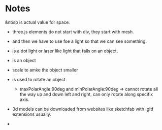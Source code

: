 # Notes

&nbsp is actual value for space.

- three.js elements do not start with div, they start with mesh.
- and then we have to use <hemisphereLight/> foe a light so that we can see something.
- <pointLight/> is a dot light or laser like light that falls on an object.
- <primitive/> is an object
- <primitive object={computer.scene} scale={0.75}/> scale to amke the object smaller
- <OrbitControls/> is used to rotate an object
  -  maxPolarAngle:90deg and minPolarAngle:90deg => cannot rotate all the way up and down left and right, can only rotate along specifix axis.
  
- 3d models can be downloaded from websites like sketchfab with .gltf extensions usually.
- 